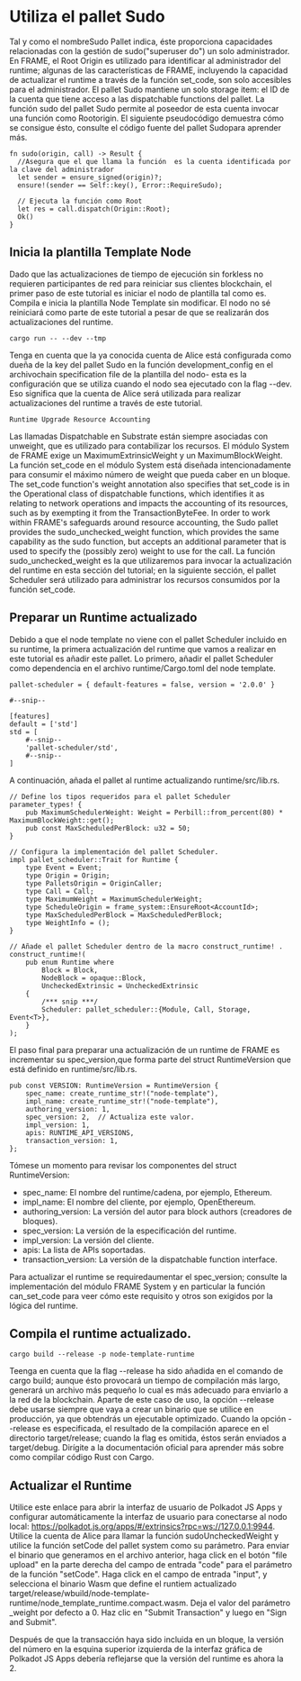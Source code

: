 # Utiliza el pallet Sudo

Tal y como el nombreSudo Pallet indica, éste proporciona capacidades relacionadas con la gestión de sudo("superuser do") un solo administrador. En FRAME, el Root Origin es utilizado para identificar al administrador del runtime; algunas de las características de FRAME, incluyendo la capacidad de actualizar el runtime a través de la función set_code, son solo accesibles para el administrador. El pallet Sudo mantiene un solo storage item: el ID de la cuenta que tiene acceso a las dispatchable functions del pallet. La función sudo del pallet Sudo permite al poseedor de esta cuenta invocar una función como Rootorigin. El siguiente pseudocódigo demuestra cómo se consigue ésto, consulte el código fuente del pallet Sudopara aprender más.

~~~
fn sudo(origin, call) -> Result {
  //Asegura que el que llama la función  es la cuenta identificada por la clave del administrador
  let sender = ensure_signed(origin)?;
  ensure!(sender == Self::key(), Error::RequireSudo);

  // Ejecuta la función como Root 
  let res = call.dispatch(Origin::Root);
  Ok()
}
~~~

## Inicia la plantilla Template Node

Dado que las actualizaciones de tiempo de ejecución sin forkless no requieren participantes de red para reiniciar sus clientes blockchain, el primer paso de este tutorial es iniciar el nodo de plantilla tal como es. Compila e inicia la plantilla Node Template sin modificar. El nodo no sé reiniciará como parte de este tutorial a pesar de que se realizarán dos actualizaciones del runtime.

~~~
cargo run -- --dev --tmp
~~~

Tenga en cuenta que la ya conocida cuenta de Alice está configurada como dueña de la key del pallet Sudo en la función development_config en el archivochain specification file de la plantilla del nodo- esta es la configuración que se utiliza cuando el nodo sea ejecutado con la flag --dev. Eso significa que la cuenta de Alice será utilizada para realizar actualizaciones del runtime a través de este tutorial.

~~~
Runtime Upgrade Resource Accounting
~~~

Las llamadas Dispatchable en Substrate están siempre asociadas con unweight, que es utilizado para contabilizar los recursos. El módulo System de FRAME exige un MaximumExtrinsicWeight y un MaximumBlockWeight. La función set_code en el módulo System está diseñada intencionadamente para consumir el máximo número de weight que pueda caber en un bloque. The set_code function's weight annotation also specifies that set_code is in the Operational class of dispatchable functions, which identifies it as relating to network operations and impacts the accounting of its resources, such as by exempting it from the TransactionByteFee. In order to work within FRAME's safeguards around resource accounting, the Sudo pallet provides the sudo_unchecked_weight function, which provides the same capability as the sudo function, but accepts an additional parameter that is used to specify the (possibly zero) weight to use for the call. La función sudo_unchecked_weight es la que utilizaremos para invocar la actualización del runtime en esta sección del tutorial; en la siguiente sección, el pallet Scheduler será utilizado para administrar los recursos consumidos por la función set_code.


## Preparar un Runtime actualizado

Debido a que el node template no viene con el pallet Scheduler incluido en su runtime, la primera actualización del runtime que vamos a realizar en este tutorial es añadir este pallet. Lo primero, añadir el pallet Scheduler como dependencia en el archivo runtime/Cargo.toml del node template.

~~~
pallet-scheduler = { default-features = false, version = '2.0.0' }

#--snip--

[features]
default = ['std']
std = [
    #--snip--
    'pallet-scheduler/std',
    #--snip--
]
~~~

A continuación, añada el pallet al runtime actualizando runtime/src/lib.rs.

~~~
// Define los tipos requeridos para el pallet Scheduler
parameter_types! {
    pub MaximumSchedulerWeight: Weight = Perbill::from_percent(80) * MaximumBlockWeight::get();
    pub const MaxScheduledPerBlock: u32 = 50;
}

// Configura la implementación del pallet Scheduler.
impl pallet_scheduler::Trait for Runtime {
    type Event = Event;
    type Origin = Origin;
    type PalletsOrigin = OriginCaller;
    type Call = Call;
    type MaximumWeight = MaximumSchedulerWeight;
    type ScheduleOrigin = frame_system::EnsureRoot<AccountId>;
    type MaxScheduledPerBlock = MaxScheduledPerBlock;
    type WeightInfo = ();
}

// Añade el pallet Scheduler dentro de la macro construct_runtime! .
construct_runtime!(
    pub enum Runtime where
        Block = Block,
        NodeBlock = opaque::Block,
        UncheckedExtrinsic = UncheckedExtrinsic
    {
        /*** snip ***/
        Scheduler: pallet_scheduler::{Module, Call, Storage, Event<T>},
    }
);
~~~

El paso final para preparar una actualización de un runtime de FRAME es incrementar su spec_version,que forma parte del struct RuntimeVersion que está definido en runtime/src/lib.rs.

~~~
pub const VERSION: RuntimeVersion = RuntimeVersion {
    spec_name: create_runtime_str!("node-template"),
    impl_name: create_runtime_str!("node-template"),
    authoring_version: 1,
    spec_version: 2,  // Actualiza este valor.
    impl_version: 1,
    apis: RUNTIME_API_VERSIONS,
    transaction_version: 1,
};
~~~

Tómese un momento para revisar los componentes del struct RuntimeVersion:

- spec_name: El nombre del runtime/cadena, por ejemplo, Ethereum.
- impl_name: El nombre del cliente, por ejemplo, OpenEthereum.
- authoring_version: La versión del autor para block authors (creadores de bloques).
- spec_version: La versión de la especificación del runtime.
- impl_version: La versión del cliente.
- apis: La lista de APIs soportadas.
- transaction_version: La versión de la dispatchable function interface.

Para actualizar el runtime se requiredaumentar el spec_version; consulte la implementación del módulo FRAME System y en particular la función can_set_code para veer cómo este requisito y otros son exigidos por la lógica del runtime.

## Compila el runtime actualizado.

~~~
cargo build --release -p node-template-runtime
~~~


Teenga en cuenta que la flag --release ha sido añadida en el comando de cargo build; aunque ésto provocará un tiempo de compilación más largo, generará un archivo más pequeño lo cual es más adecuado para enviarlo a la red de la blockchain. Aparte de este caso de uso, la opción --release debe usarse siempre que vaya a crear un binario que se utilice en producción, ya que obtendrás un ejecutable optimizado. Cuando la opción --release es especificada, el resultado de la compilación aparece en el directorio target/release; cuando la flag es omitida, éstos serán enviados a target/debug. Dirígite a la documentación oficial para aprender más sobre como compilar código Rust con Cargo.

## Actualizar el Runtime

Utilice este enlace para abrir la interfaz de usuario de Polkadot JS Apps y configurar automáticamente la interfaz de usuario para conectarse al nodo local: https://polkadot.js.org/apps/#/extrinsics?rpc=ws://127.0.0.1:9944. Utilice la cuenta de Alice para llamar la función sudoUncheckedWeight y utilice la función setCode del pallet system como su parámetro. Para enviar el binario que generamos en el archivo anterior, haga click en el botón "file upload" en la parte derecha del campo de entrada "code" para el parámetro de la función "setCode". Haga click en el campo de entrada "input", y selecciona el binario Wasm que define el runtiem actualizado target/release/wbuild/node-template-runtime/node_template_runtime.compact.wasm. Deja el valor del parámetro _weight por defecto a 0. Haz clic en "Submit Transaction" y luego en "Sign and Submit".

Después de que la transacción haya sido incluida en un bloque, la versión del número en la esquina superior izquierda de la interfaz gráfica de Polkadot JS Apps debería reflejarse que la versión del runtime es ahora la 2.